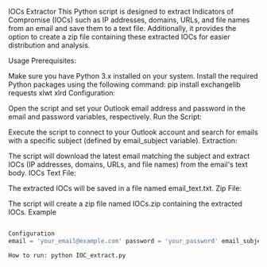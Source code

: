 IOCs Extractor
This Python script is designed to extract Indicators of Compromise (IOCs) such as IP addresses, domains, URLs, and file names from an email and save them to a text file. Additionally, it provides the option to create a zip file containing these extracted IOCs for easier distribution and analysis.

Usage
Prerequisites:

Make sure you have Python 3.x installed on your system.
Install the required Python packages using the following command: pip install exchangelib requests xlwt xlrd
Configuration:

Open the script and set your Outlook email address and password in the email and password variables, respectively.
Run the Script:

Execute the script to connect to your Outlook account and search for emails with a specific subject (defined by email_subject variable).
Extraction:

The script will download the latest email matching the subject and extract IOCs (IP addresses, domains, URLs, and file names) from the email's text body.
IOCs Text File:

The extracted IOCs will be saved in a file named email_text.txt.
Zip File:

The script will create a zip file named IOCs.zip containing the extracted IOCs.
Example
```python

Configuration
email = 'your_email@example.com' password = 'your_password' email_subject = 'as per choice'

How to run: python IOC_extract.py
